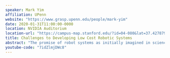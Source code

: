 ```yaml
---
speaker: Mark Yim
affiliation: UPenn
website: "https://www.grasp.upenn.edu/people/mark-yim"
date: 2020-01-31T11:00:00-0000
location: NVIDIA Auditorium
location-url: "https://campus-map.stanford.edu/?id=04-080&lat=37.42787956&lng=-122.17429865&zoom=17&srch=nvidia%20auditorium"
title: Challenges to Developing Low Cost Robotic Systems
abstract: "The promise of robot systems as initially imagined in science fiction is that of generic machines capable of doing a variety of tasks often mimicking humans. It turns out doing that can be very expensive and is keeping robotic systems from having impact in today's society. One of the challenges includes overcoming the perception of the pursuit of low-cost as more than \"just engineering\". This talk will present some general principles towards designing low cost systems while also presenting specific examples of novel devices ranging from mechatronic components (sensors and actuators), robotic components (grippers) to full systems (flying systems). In each case we will present some practical examples of methods that can be applied today."
youtube-code: "7idZlmjDWc8"
---
```

